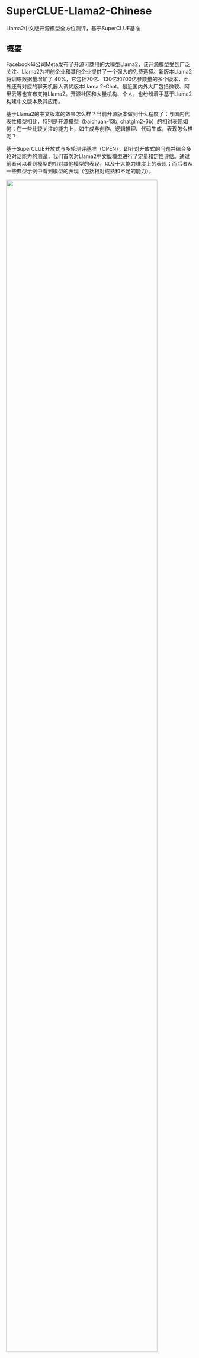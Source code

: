 # SuperCLUE-Llama2-Chinese
Llama2中文版开源模型全方位测评，基于SuperCLUE基准



## 概要
Facebook母公司Meta发布了开源可商用的大模型Llama2，该开源模型受到广泛关注。Llama2为初创企业和其他企业提供了一个强大的免费选择。新版本Llama2将训练数据量增加了 40%，它包括70亿、130亿和700亿参数量的多个版本，此外还有对应的聊天机器人调优版本Llama 2-Chat。最近国内外大厂包括微软、阿里云等也宣布支持Llama2。开源社区和大量机构、个人，也纷纷着手基于Llama2构建中文版本及其应用。

基于Llama2的中文版本的效果怎么样？当前开源版本做到什么程度了；与国内代表性模型相比，特别是开源模型（baichuan-13b, chatglm2-6b）的相对表现如何；在一些比较关注的能力上，如生成与创作、逻辑推理、代码生成，表现怎么样呢？

基于SuperCLUE开放式与多轮测评基准（OPEN），即针对开放式的问题并结合多轮对话能力的测试，我们首次对Llama2中文版模型进行了定量和定性评估。通过前者可以看到模型的相对其他模型的表现，以及十大能力维度上的表现；而后者从一些典型示例中看到模型的表现（包括相对成熟和不足的能力）。


<img src="https://github.com/CLUEbenchmark/Llama2-Chinese/blob/main/resources/img/llama2_chinese_v3.jpg"  width="90%" height="90%"></img>


## SuperCLUE开放式多轮测评-Llama2中文开源模型排行榜
| 排名  | 模型                                     | 机构 | OPEN分数 | 描述 |
|:----|:----------------------------------------|:-|:-|:-|  
| -   | <a href='www.openai.com'>GPT-4</a>     | OpenAI | 94.64 | OpenAI发布的公认最强模型 |
| -   | <a href='https://www.anthropic.com/index/introducing-claude'>Claude-instant-v1</a>       | Authropic | 69.51 | OpenAI竞品的基础版本 |
| -   | <a href='https://huggingface.co/baichuan-inc/Baichuan-13B-Chat'>Baichuan-13B-chat</a>       | 百川智能 | 65.28 | 继7B之后的更大持续的模型,在高质量的语料上训练了 1.4 万亿 tokens,使用 ALiBi 位置编码,上下文窗口长度为 4096 |
| -   | <a href='https://huggingface.co/THUDM/chatglm2-6b'>ChatGLM2-6B</a>             | 清华&智谱AI | 36.50 | 第二代版本, 1.4T 中英标识符的预训练与人类偏好对齐训练, 结合FlashAttention 在8K上训练,更高效的推理 |
| 1   | <a href='https://huggingface.co/OpenBuddy/openbuddy-llama2-13b-v8.1-fp16'>openbuddy-llama2-13b</a>    | OpenBuddy | 35.12 | 多语言对话型人工智能,支持中文、英文、日文、韩文、法文、德文以及更多语言;增强词汇量和对常见CJK字符的支持。 |
| 2   | <a href='https://huggingface.co/meta-llama/Llama-2-13b-chat-hf'>Llama-2-13B-chat</a>        | Meta | 27.05 | Meta发布的原版Llama-2,主要支持英文,中文支持较弱 |  
| 3   | <a href='https://huggingface.co/FlagAlpha/Llama2-Chinese-13b-Chat'>Llama2-Chinese-13b-Chat</a> | Llama2中文社区(FlagAlpha) | 26.51 | 采用中文指令集,对Llama-2进行LoRA微调,使其具备较强的中文对话能力。 |
| 4   | <a href='https://huggingface.co/YeungNLP/firefly-llama2-13b'>firefly_llama2_13b</a>      | YeungNLP | 12.54 | 采用百万指令数据,对Llama-2进行QLoRA微调 |
| 5   | <a href='https://huggingface.co/FlagAlpha/Llama2-Chinese-7b-Chat'>Llama2-Chinese-7b-Chat</a>  | Llama2中文社区(FlagAlpha) | 12.50 | 采用中文指令集,对Llama-2进行LoRA微调,使其具备较强的中文对话能力。 |
| 6   | <a href='https://huggingface.co/wenge-research/yayi-13b-llama2'>yayi-13b-llama2</a>         | 中科闻歌(wenge-research,中科院自动化所孵化) | 8.78 | 在百万级人工构造的高质量领域数据上进行指令微调得到,训练数据覆盖媒体宣传、舆情分析、公共安全、金融风控、城市治理等五大领域,上百种自然语言指令任务。 |

计算方法：
针对一个特定的开放式问题，利用超级模型作为评判官，计算被评估的模型相对于基线模型（如gpt-3.5）的胜、平局或失败的个数；
胜和率，是模型的胜率加上平局率之和，即(win+tie)/(win+tie+loss)*100。win，即胜，tie即平，loss即负。

## SuperCLUE开放式多轮测评-十大能力，以Llama2中文版为例
| 排名  | 模型                        | 胜和率   | 语义理解与抽取 | 闲聊    | 上下文对话 | 角色扮演   | 知识与百科 | 生成与创作  | 代码    | 逻辑与推理  | 计算     | 安全    |
|:----|:--------------------------|:------|:--------|:------|:------|:-------|:------|:-------|:------|:-------|:-------|:------|
| -   | gpt-4                     | 94.64 | 80.00   | 97.30 | 93.18 | 100.00 | 87.76 | 100.00 | 97.92 | 100.00 | 100.00 | 95.12 |
| -   | Baichuan-13B-Chat         | 65.28 | 45.00   | 88.33 | 78.33 | 91.67  | 55.00 | 91.67  | 25.00 | 50.88  | 35.71  | 81.67 | 
| -   | ChatGLM2-6B               | 36.50 | 33.33   | 38.33 | 36.67 | 41.67  | 20.00 | 40.00  | 21.67 | 55.00  | 45.00  | 33.33 |
| 1   | openbuddy_llama2_13b      | 35.12 | 33.33   | 40.00 | 23.33 | 20.00  | 23.33 | 46.67  | 33.33 | 58.62  | 50.00  | 23.33 |
| 2   | Llama-2-13B-chat          | 27.05 | 43.33   | 35.00 | 27.12 | 11.67  | 15.00 | 46.67  | 6.67  | 35.00  | 26.67  | 23.33 |
| 3   | FlagAlpha-Llama2-13b-Chat | 26.51 | 33.33   | 36.67 | 36.67 | 24.14  | 10.00 | 50.00  | 6.67  | 41.38  | 13.33  | 13.33 |
| 4   | firefly_llama2_13b        | 12.54 | 16.67   | 6.90  | 3.57  | 3.33   | 0.00  | 6.67   | 16.67 | 46.67  | 24.14  | 0.00  |
| 5   | FlagAlpha-Llama2-7b-Chat  | 12.50 | 17.24   | 20.69 | 16.67 | 3.33   | 6.67  | 13.33  | 3.33  | 26.67  | 10.00  | 7.14  |
| 6   | yayi_13b_llama2           | 8.78  | 16.67   | 0.00  | 10.00 | 3.33   | 3.45  | 3.33   | 10.34 | 20.00  | 20.00  | 0.00  |
   
    胜和率，是模型的胜率加上平局率之和，即(win+tie)/(win+tie+loss)*100。win，即胜，tie即平，loss即负。

## 当前Llama2开源中文版如何实现的？
1. 指令微调：根据已经开源的版本看，目前主要是基于Llama2进行指令微调。
2. 高效微调：目前普遍采用高效微调技术（如LoRA/QLoRA） 来微调大模型（如FlagAlpha, firefly_llama2_13b等）。
   这类技术上具备在单张GPU上微调大型语言模型的能力。LoRa为LLM的每一层添加了少量的可训练参数（适配器），并冻结了所有原始参数。
   这样对于微调，只需要更新适配器权重，这可以显著减少内存占用；QLoRA通过更高的量化（4-bit）和更多的可微调参数等进行改进。
3. 中文词汇表：部分模型（如openbuddy-llama2-13b）改进或扩充词汇表，实现中文上更好的支持。
4. 微调数据：使用百万微调数据进行微调，开源或构造特定领域数据（yayi）

## 初步结论
1. 基于SuperCLUE的OPEN基准，当前处于Llama2中文版的初级阶段，总体上模型质量参差不齐。
  在本次评估的5个模型中，在OPEN基准上有3个模型效果远远小于Llama2原版的效果（10多分 vs 27分）
2. 有部分模型取得不错的效果（如OpenBuddy），效果与ChatGLM2-6B接近（35.12 VS 36.50）；但与Baichuan-13B-Chat相比还有明显差距（35.12 VS 65.18）
3. 当前开源的Llama2中文模型（如OpenBuddy）与GPT3.5相比，差距巨大。最好模型与GPT3.5对战的胜率最高仅为12%，要达到接近GPT3.5的效果（如33%），还有很长的路要走。
4. 任务维度上，一些模型（openbuddy，FlagAlpha）具有还不错的生成与创作能力；并且在多种任务上都可以生成较长的回复，有些结构比较完整。

## 评估的不足与局限性
1. 它是一个自动化的模型能力测评，没有人类的主观因素；虽然加州伯克利大学/斯坦福大学的相关研究表明（见延伸阅读），
   自动化测评具有与人类评估的高度一致性（相关系数0.8-0.9），但进一步的分析还可以包括人类对模型的评估；
2. 评估的能力主要是基于SuperCLUE的十大基础能力，即使具有较高的代表性，但并不能保证覆盖了所有能力的评估。
3. 当前各个大模型厂商在快速迭代中，虽然我们报告的数字是最新的（7月中旬），但各个厂商的快速迭代可能会导致后续相对表现的进一步变化。
4. 在本文中，我们没有测试一些其他但有用的维度。比如，我们没有测试模型的性能问题（速度），也还没有测试模型的支持的有效的输入长度。后续可能会进行专门的测试。

## 延伸阅读
1. <a href='https://arxiv.org/abs/2307.15020'>SuperCLUE</a>: A Comprehensive Chinese Large Language Model Benchmark，
2. <a href='https://www.cluebenchmarks.com/superclue_open.html'>SuperCLUE-OPEN基准：中文通用大模型开放式与多轮测评基准（7月）</a> 
3. LMSYS文章：Chatbot Arena Leaderboard Week 8: Introducing MT-Bench and Vicuna-33B
4. 相关项目：Alpaca_Eval: A validated automatic evaluator for instruction-following language models

## 讨论与交流群

SuperCLUE榜单大模型评测申请：https://wj.qq.com/s2/12305633/a73d/

模型内测需求收集：https://wj.qq.com/s2/12307825/2ae0/

<p float="left">   
  <img src="https://github.com/CLUEbenchmark/Llama2-Chinese/blob/main/resources/img/superclue_llama2.jpeg"  width="30%" height="30%"></img>
  <img src="https://github.com/CLUEbenchmark/SuperCLUE/blob/main/resources/brightmart_s.jpeg"  width="30%" height="30%"></img>
</p> 

## 引用

如果使用本项目的，请引用本项目。

    @misc{SuperCLUE,
      author = {Liang Xu, Anqi Li, Lei Zhu, Hang Xue, Changtai Zhu, Kangkang Zhao, Haonan He, Xuanwei Zhang, Qiyue Kang, Zhenzhong Lan},
      title = {SuperCLUE: A Comprehensive Chinese Large Language Model Benchmark},
      year = {2023},
      publisher = {arxiv},
      howpublished = {\url{https://arxiv.org/abs/2307.15020}},
    }
